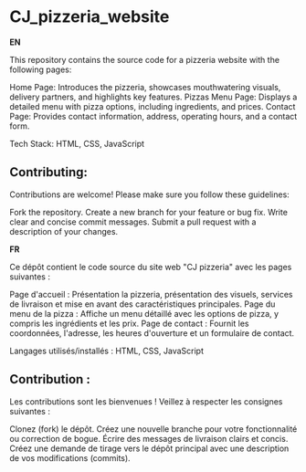 # CJ_pizzeria_website

**EN**

This repository contains the source code for a pizzeria website with the following pages:

Home Page: Introduces the pizzeria, showcases mouthwatering visuals, delivery partners, and highlights key features.
Pizzas Menu Page: Displays a detailed menu with pizza options, including ingredients, and prices.
Contact Page: Provides contact information, address, operating hours, and a contact form.


Tech Stack:
HTML, CSS, JavaScript


## Contributing:

Contributions are welcome! Please make sure you follow these guidelines:

Fork the repository.
Create a new branch for your feature or bug fix.
Write clear and concise commit messages.
Submit a pull request with a description of your changes.



**FR**

Ce dépôt contient le code source du site web "CJ pizzeria" avec les pages suivantes :

Page d'accueil : Présentation la pizzeria, présentation des visuels, services de livraison et mise en avant des caractéristiques principales.
Page du menu de la pizza : Affiche un menu détaillé avec les options de pizza, y compris les ingrédients et les prix.
Page de contact : Fournit les coordonnées, l'adresse, les heures d'ouverture et un formulaire de contact.


Langages utilisés/installés :
HTML, CSS, JavaScript


## Contribution :

Les contributions sont les bienvenues ! Veillez à respecter les consignes suivantes :

Clonez (fork) le dépôt.
Créez une nouvelle branche pour votre fonctionnalité ou correction de bogue.
Écrire des messages de livraison clairs et concis.
Créez une demande de tirage vers le dépôt principal avec une description de vos modifications (commits).
